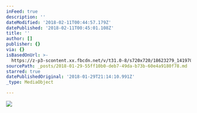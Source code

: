 ```yaml
---
inFeed: true
description: ''
dateModified: '2018-02-11T00:44:57.179Z'
datePublished: '2018-02-11T00:45:01.108Z'
title: ''
author: []
publisher: {}
via: {}
isBasedOnUrl: >-
  https://z-p3-scontent.xx.fbcdn.net/v/t31.0-8/s720x720/18623279_1419702324742232_7603632459372384623_o.jpg?oh=17238dd076863a0758d920f9c9ad4802&oe=5B26D571
sourcePath: _posts/2018-01-29-55ff10b0-deb7-49da-b73b-60e4a9180f78.md
starred: true
datePublishedOriginal: '2018-01-29T21:14:10.991Z'
_type: MediaObject

---
```

<article style=""><img src="https://z-p3-scontent.xx.fbcdn.net/v/t31.0-8/s720x720/18623279_1419702324742232_7603632459372384623_o.jpg?oh=17238dd076863a0758d920f9c9ad4802&amp;oe=5B26D571" /></article>